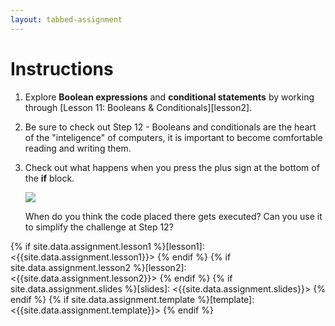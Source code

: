 ```yaml
---
layout: tabbed-assignment
---
```


# Instructions

1. Explore **Boolean expressions** and **conditional statements** by working through [Lesson 11: Booleans & Conditionals][lesson2].
1. Be sure to check out Step 12 - Booleans and conditionals are the heart of the "inteligence" of computers, it is important to become comfortable reading and writing them.
1. Check out what happens when you press the plus sign at the bottom of the **if** block.

   <image src="assets/images/if-block.png">

   When do you think the code placed there gets executed? Can you use it to simplify the challenge at Step 12?

<!-- Don't edit links here, change them in _data/assignment.yml instead. -->

{% if site.data.assignment.lesson1  %}[lesson1]:  <{{site.data.assignment.lesson1}}>  {% endif %}
{% if site.data.assignment.lesson2  %}[lesson2]:  <{{site.data.assignment.lesson2}}>  {% endif %}
{% if site.data.assignment.slides   %}[slides]:   <{{site.data.assignment.slides}}>   {% endif %}
{% if site.data.assignment.template %}[template]: <{{site.data.assignment.template}}> {% endif %}
